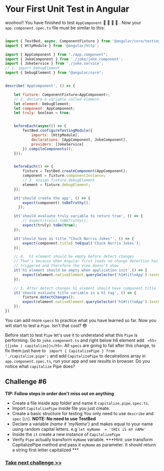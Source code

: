 # Your First Unit Test in Angular
woohoo!! You have finished to test `AppComponent` :clap: :clap: :clap: :clap: . Now your `app.component.spec.ts` file must be similar to this:

```js

import { TestBed, async, ComponentFixture } from '@angular/core/testing';
import { HttpModule } from '@angular/http';

import { AppComponent } from "./app.component";
import { JokeComponent } from './joke/joke.component';
import { JokeService } from './joke.service';
// 1. import DebugElement
import { DebugElement } from "@angular/core";


describe('AppComponent', () => {

	let fixture: ComponentFixture<AppComponent>;
	// 2. declare a variable called element.
	let element: DebugElement;
	let component: AppComponent;
	let truly: boolean = true;


	beforeEach(async(() => {
		TestBed.configureTestingModule({
			imports: [HttpModule],
			declarations: [AppComponent, JokeComponent],
			providers: [JokeService]
		}).compileComponents();
	}));


	beforeEach(() => {
		fixture = TestBed.createComponent(AppComponent);
		component = fixture.componentInstance;
		// 3. assign fixture.debugElement
		element = fixture.debugElement;
	});

	it('should create the app', () => {
		expect(component).toBeTruthy();
	  });

	it('should evaluate truly variable to return true', () => {
		// expect(truly).toBeTruthy();
		expect(truly).toBe(true);
	});

	it('should have as title "Chuck Norris Jokes"', () => {
		expect(component.title).toEqual('Chuck Norris Jokes');
  	});

	// 4.  h1 element should be empty before detect changes
	// That’s because when Angular first loads no change detection has been
	// triggered and therefore the view doesn’t show
	it('h1 element should be empty when application init',() => {
		expect(element.nativeElement.querySelector('h1#titleApp').textContent).toEqual('')
	});

  	// 5. After detect changes h1 element should have component.title
	it('should evaluate title variable in a h1 tag', () => {
		fixture.detectChanges();
		expect(element.nativeElement.querySelector('h1#titleApp').textContent).toEqual(component.title);
	});
})
```
You can add more `specs` to practice what you have learned so far.
Now you will start to test a `Pipe`. Isn't that cool?  :sunglasses:

Before start to test `Pipe` let's use it to understand what this `Pipe` is performing. Go to `joke.component.ts` and right below h6 element add  ` <h5>{{joke | capitalize}}</h5>`.
All `specs` are going to fail after this change, to fix them just have to ` import { CapitalizePipe } from './capitalize.pipe';`  and add `CapitalizePipe` to decalrations array in `app.component.spec.ts`, run your app and see results in browser. Do you notice what `capitalize` Pipe does?

## Challenge #6

**TIP: Follow steps in order don't miss out on anything**
- Create a file inside app folder and name it `capitalize.pipe.spec.ts`.
- Import `CapitalizePipe` inside file you just create.
- Create a basic structure for testing You only need to use `describe` and `spec` (`it`). **NOTE: No need to use TestBed**
- Declare a variable *(name it 'myName')* and makes equal to your name using random capital letters. e.g `let myName  = 'tHIs iS mY nAMe'`
- Inside the `it` create a new instance of `CapitalizePipe`
- Verify `Pipe` actually transform `myName` variable. ***Hint: use transform CapitalizePipe method and pass it `myName` as parameter. It should return a string first letter capitalized ***


### [Take next challenge >>](https://github.com/jevvilla/Workshop-ATesting/tree/7#your-first-unit-test-in-angular)
